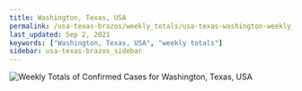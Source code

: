 ```yaml
---
title: Washington, Texas, USA
permalink: /usa-texas-brazos/weekly_totals/usa-texas-washington-weekly_totals.html
last_updated: Sep 2, 2021
keywords: ["Washington, Texas, USA", "weekly totals"]
sidebar: usa-texas-brazos_sidebar
---
```


![Weekly Totals of Confirmed Cases for Washington, Texas, USA](/covid_tracker/images/graphs/usa-texas-washington-weekly_totals_graph.png)
